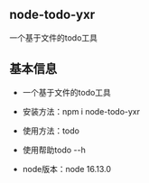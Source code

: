 ## node-todo-yxr

一个基于文件的todo工具

## 基本信息
* 一个基于文件的todo工具

* 安装方法：npm i node-todo-yxr

* 使用方法：todo

* 使用帮助todo --h

* node版本：node 16.13.0



